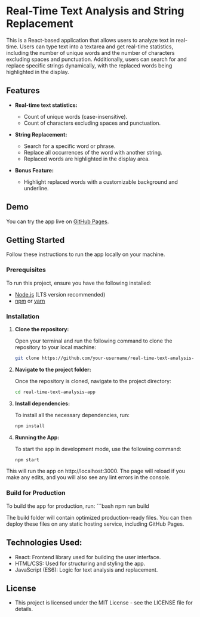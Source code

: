 # Real-Time Text Analysis and String Replacement

This is a React-based application that allows users to analyze text in real-time. Users can type text into a textarea and get real-time statistics, including the number of unique words and the number of characters excluding spaces and punctuation. Additionally, users can search for and replace specific strings dynamically, with the replaced words being highlighted in the display.

## Features

- **Real-time text statistics:**
  - Count of unique words (case-insensitive).
  - Count of characters excluding spaces and punctuation.
  
- **String Replacement:**
  - Search for a specific word or phrase.
  - Replace all occurrences of the word with another string.
  - Replaced words are highlighted in the display area.

- **Bonus Feature:**
  - Highlight replaced words with a customizable background and underline.

## Demo

You can try the app live on [GitHub Pages](https://your-username.github.io/real-time-text-analysis-app/).

## Getting Started

Follow these instructions to run the app locally on your machine.

### Prerequisites

To run this project, ensure you have the following installed:

- [Node.js](https://nodejs.org/) (LTS version recommended)
- [npm](https://www.npmjs.com/) or [yarn](https://yarnpkg.com/)

### Installation

1. **Clone the repository:**

   Open your terminal and run the following command to clone the repository to your local machine:

   ```bash
   git clone https://github.com/your-username/real-time-text-analysis-app.git


2. **Navigate to the project folder:**

    Once the repository is cloned, navigate to the project directory:

    ```bash
    cd real-time-text-analysis-app

4. **Install dependencies:**

    To install all the necessary dependencies, run:

     ```bash
     npm install


5. **Running the App:**

    To start the app in development mode, use the following command:

    ```bash
    npm start

  This will run the app on http://localhost:3000. The page will reload if you make any edits, and you will also see any lint errors in the console.


### Build for Production

  To build the app for production, run:
    ```bash
    npm run build

 The build folder will contain optimized production-ready files. You can then deploy these files on any static hosting service, including GitHub Pages.

## Technologies Used:
 - React: Frontend library used for building the user interface.
 - HTML/CSS: Used for structuring and styling the app.
 - JavaScript (ES6): Logic for text analysis and replacement.

## License
 - This project is licensed under the MIT License - see the LICENSE file for details.
